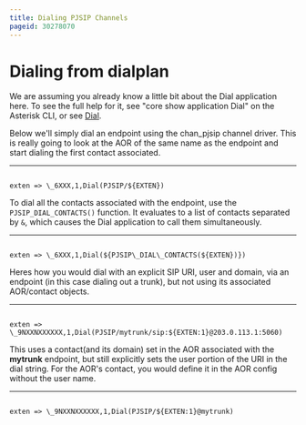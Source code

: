 ```yaml
---
title: Dialing PJSIP Channels
pageid: 30278070
---
```


Dialing from dialplan
=====================

We are assuming you already know a little bit about the Dial application here. To see the full help for it, see "core show application Dial" on the Asterisk CLI, or see [Dial](/Application_Dial).

Below we'll simply dial an endpoint using the chan\_pjsip channel driver. This is really going to look at the AOR of the same name as the endpoint and start dialing the first contact associated.




---

  
  


```

exten => \_6XXX,1,Dial(PJSIP/${EXTEN})

```


To dial all the contacts associated with the endpoint, use the `PJSIP_DIAL_CONTACTS()` function. It evaluates to a list of contacts separated by `&`, which causes the Dial application to call them simultaneously.




---

  
  


```

exten => \_6XXX,1,Dial(${PJSIP\_DIAL\_CONTACTS(${EXTEN})})

```


Heres how you would dial with an explicit SIP URI, user and domain, via an endpoint (in this case dialing out a trunk), but not using its associated AOR/contact objects.




---

  
  


```

exten => \_9NXXNXXXXXX,1,Dial(PJSIP/mytrunk/sip:${EXTEN:1}@203.0.113.1:5060)

```


This uses a contact(and its domain) set in the AOR associated with the **mytrunk** endpoint, but still explicitly sets the user portion of the URI in the dial string. For the AOR's contact, you would define it in the AOR config without the user name.




---

  
  


```

exten => \_9NXXNXXXXXX,1,Dial(PJSIP/${EXTEN:1}@mytrunk)

```



